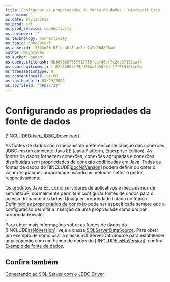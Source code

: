 ```yaml
---
title: Configurar as propriedades da fonte de dados | Microsoft Docs
ms.custom: ''
ms.date: 08/12/2019
ms.prod: sql
ms.prod_service: connectivity
ms.reviewer: ''
ms.technology: connectivity
ms.topic: conceptual
ms.assetid: f3363d05-07fc-4bf8-ae5e-2a7a968808ad
author: MightyPen
ms.author: genemi
ms.openlocfilehash: 0b3093b87557917655fcbfd6cf7c2ec37151ca44
ms.sourcegitcommit: ff82f3260ff79ed860a7a58f54ff7f0594851e6b
ms.translationtype: HT
ms.contentlocale: pt-BR
ms.lasthandoff: 03/29/2020
ms.locfileid: "69027732"
---
```

# <a name="setting-the-data-source-properties"></a>Configurando as propriedades da fonte de dados

[!INCLUDE[Driver_JDBC_Download](../../includes/driver_jdbc_download.md)]

As fontes de dados são o mecanismo preferencial de criação das conexões JDBC em um ambiente Java EE (Java Platform, Enterprise Edition). As fontes de dados fornecem conexões, conexões agrupadas e conexões distribuídas sem propriedades de conexão codificadas em Java. Todas as fontes de dados do [!INCLUDE[jdbcNoVersion](../../includes/jdbcnoversion_md.md)] podem definir ou obter o valor de qualquer propriedade usando os métodos setter e getter, respectivamente.

Os produtos Java EE, como servidores de aplicativos e mecanismos de servlet/JSP, normalmente permitem configurar fontes de dados para o acesso do banco de dados. Qualquer propriedade listada no tópico [Definindo as propriedades de conexão](../../connect/jdbc/setting-the-connection-properties.md) pode ser especificada sempre que a configuração permitir a inserção de uma propriedade como um par propriedade=valor.

Para obter mais informações sobre as fontes de dados do [!INCLUDE[ssNoVersion](../../includes/ssnoversion-md.md)], veja a classe [SQLServerDataSource](../../connect/jdbc/reference/sqlserverdatasource-class.md). Para obter um exemplo de como usar a classe SQLServerDataSource para estabelecer uma conexão com um banco de dados do [!INCLUDE[ssNoVersion](../../includes/ssnoversion-md.md)], confira [Exemplo de fonte de dados](../../connect/jdbc/data-source-sample.md).

## <a name="see-also"></a>Confira também

[Conectando ao SQL Server com o JDBC Driver](../../connect/jdbc/connecting-to-sql-server-with-the-jdbc-driver.md)
